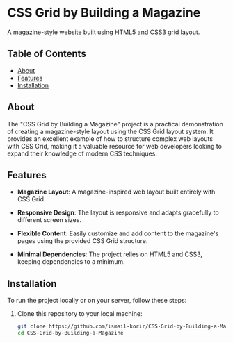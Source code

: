 # CSS Grid by Building a Magazine

A magazine-style website built using HTML5 and CSS3 grid layout.

## Table of Contents

- [About](#about)
- [Features](#features)
- [Installation](#installation)

## About

The "CSS Grid by Building a Magazine" project is a practical demonstration of creating a magazine-style layout using the CSS Grid layout system. It provides an excellent example of how to structure complex web layouts with CSS Grid, making it a valuable resource for web developers looking to expand their knowledge of modern CSS techniques.

## Features

- **Magazine Layout**: A magazine-inspired web layout built entirely with CSS Grid.

- **Responsive Design**: The layout is responsive and adapts gracefully to different screen sizes.

- **Flexible Content**: Easily customize and add content to the magazine's pages using the provided CSS Grid structure.

- **Minimal Dependencies**: The project relies on HTML5 and CSS3, keeping dependencies to a minimum.


## Installation

To run the project locally or on your server, follow these steps:

1. Clone this repository to your local machine:

   ```bash
   git clone https://github.com/ismail-korir/CSS-Grid-by-Building-a-Magazine.git
   cd CSS-Grid-by-Building-a-Magazine

